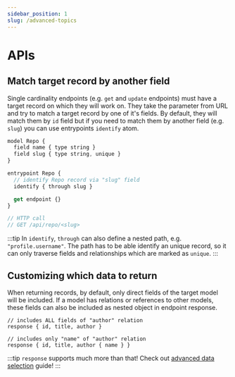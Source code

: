 ```yaml
---
sidebar_position: 1
slug: /advanced-topics
---
```


# APIs

## Match target record by another field

Single cardinality endpoints (e.g. `get` and `update` endpoints) must have a target record on which they will work on. They take the parameter from URL and try to match a target record by one of it's fields.
By default, they will match them by `id` field but if you need to match them by another field (e.g. `slug`) you can use entrypoints `identify` atom.


```js
model Repo {
  field name { type string }
  field slug { type string, unique }
}

entrypoint Repo {
  // identify Repo record via "slug" field
  identify { through slug }

  get endpoint {}
}

// HTTP call
// GET /api/repo/<slug>
```

:::tip
In `identify`, `through` can also define a nested path, e.g. `"profile.username"`. The path has to be able identify an unique record, so it can only traverse fields and relationships which are marked as `unique`.
:::

## Customizing which data to return

When returning records, by default, only direct fields of the target model will be included. If a model has relations or references to other models, these fields can also be included as nested object in endpoint response.

```
// includes ALL fields of "author" relation
response { id, title, author }

// includes only "name" of "author" relation
response { id, title, author { name } }
```

:::tip
`response` supports much more than that! Check out [advanced data selection](./actions.md#advanced-data-selection) guide!
:::